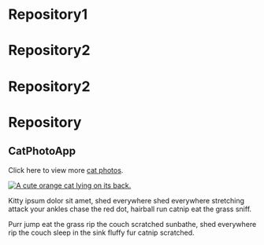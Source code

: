# Repository1
# Repository2
# Repository2
# Repository
<h2>CatPhotoApp</h2>
<main>
  <p>Click here to view more <a href="#">cat photos</a>.</p>
<a href="#">
  <img src="https://bit.ly/fcc-relaxing-cat" alt="A cute orange cat lying on its back.">
</a>
  <p>Kitty ipsum dolor sit amet, shed everywhere shed everywhere stretching attack your ankles chase the red dot, hairball run catnip eat the grass sniff.</p>
  <p>Purr jump eat the grass rip the couch scratched sunbathe, shed everywhere rip the couch sleep in the sink fluffy fur catnip scratched.</p>
</main>
